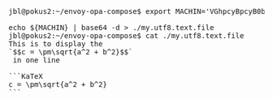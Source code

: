 
<pre>
jbl@pokus2:~/envoy-opa-compose$ export MACHIN='VGhpcyBpcyB0byBkaXNwbGF5IHRoZSAKYCQkYyA9IFxwbVxzcXJ0e2FeMiArIGJeMn0kJGAKIGluIG9uZSBsaW5lCgpgYGBLYVRlWApjID0gXHBtXHNxcnR7YV4yICsgYl4yfQpgYGAK'

echo ${MACHIN} | base64 -d > ./my.utf8.text.file
jbl@pokus2:~/envoy-opa-compose$ cat ./my.utf8.text.file
This is to display the
`$$c = \pm\sqrt{a^2 + b^2}$$`
 in one line

```KaTeX
c = \pm\sqrt{a^2 + b^2}
```

</pre>